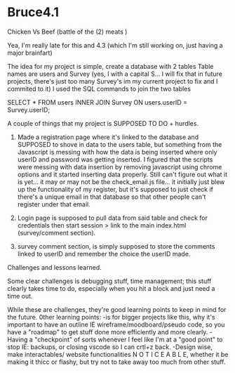 # Bruce4.1
Chicken Vs Beef (battle of the (2) meats )

Yea, I'm really late for this and 4.3 (which I'm still working on, just having a major brainfart)


The idea for my project is simple, create a database with 2 tables
Table names are users and Survey (yes, I with a capital S... I will fix that in future projects, there's just too many Survey's im my current project to fix and I commited to it)
I used the SQL commands to join the two tables

SELECT *
FROM users
INNER JOIN Survey ON users.userID = Survey.userID;

A couple of things that my project is SUPPOSED TO DO + hurdles.

1) Made a registration page where it's linked to the database and SUPPOSED to shove in data to the users table, but something from the Javascript is messing with how the data is being inserted where only userID and password was getting inserted. I figured that the scripts were messing with data insertion by removing javascript using chrome options and it started inserting data properly. Still can't figure out what it is yet... it may or may not be the check_email.js file... it initially just blew up the functionality of my register, but it's supposed to just check if there's a unique email in that database so that other people can't register under that email.

2) Login page is supposed to pull data from said table and check for credentials then start session > link to the main index.html (survey/comment section).

3) survey comment section, is simply supposed to store the comments linked to userID and remember the choice the userID made.


Challenges and lessons learned.

Some clear challenges is debugging stuff, time management; this stuff clearly takes time to do, especially when you hit a block and just need a time out.

While these are challenges, they're good learning points to keep in mind for the future. 
0ther learning points: 
-is for bigger projects like this, why it's important to have an outline IE wireframe/moodboard/pseudo code, so you have a "roadmap" to get stuff done more efficiently and more clearly. 
-Having a "checkpoint" of sorts whenever I feel like I'm at a "good point" to stop IE: backups, or closing vscode so I can crtl+z back.
-Design wise, make interactables/ website functionalities N O T I C E A B L E, whether it be making it thicc or flashy, but try not to take away too much from other stuff.
